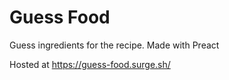 # Guess Food

Guess ingredients for the recipe. Made with Preact

Hosted at https://guess-food.surge.sh/